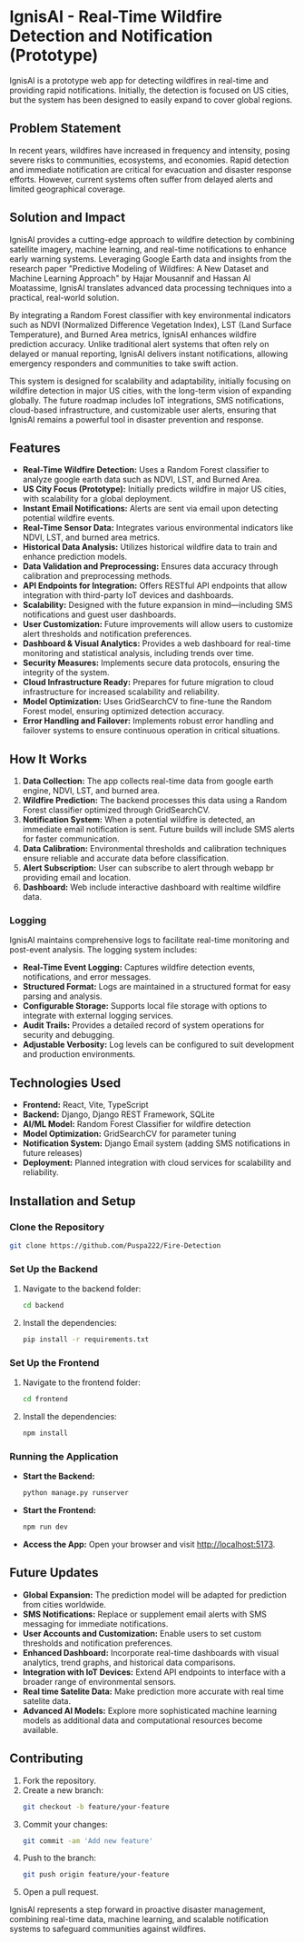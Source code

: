 # IgnisAI - Real-Time Wildfire Detection and Notification (Prototype)

IgnisAI is a prototype web app for detecting wildfires in real-time and providing rapid notifications. Initially, the detection is focused on US cities, but the system has been designed to easily expand to cover global regions.

## Problem Statement
In recent years, wildfires have increased in frequency and intensity, posing severe risks to communities, ecosystems, and economies. Rapid detection and immediate notification are critical for evacuation and disaster response efforts. However, current systems often suffer from delayed alerts and limited geographical coverage. 

## Solution and Impact
IgnisAI provides a cutting-edge approach to wildfire detection by combining satellite imagery, machine learning, and real-time notifications to enhance early warning systems. Leveraging Google Earth data and insights from the research paper "Predictive Modeling of Wildfires: A New Dataset and Machine Learning Approach" by Hajar Mousannif and Hassan Al Moatassime, IgnisAI translates advanced data processing techniques into a practical, real-world solution.

By integrating a Random Forest classifier with key environmental indicators such as NDVI (Normalized Difference Vegetation Index), LST (Land Surface Temperature), and Burned Area metrics, IgnisAI enhances wildfire prediction accuracy. Unlike traditional alert systems that often rely on delayed or manual reporting, IgnisAI delivers instant notifications, allowing emergency responders and communities to take swift action.

This system is designed for scalability and adaptability, initially focusing on wildfire detection in major US cities, with the long-term vision of expanding globally. The future roadmap includes IoT integrations, SMS notifications, cloud-based infrastructure, and customizable user alerts, ensuring that IgnisAI remains a powerful tool in disaster prevention and response.

## Features
- **Real-Time Wildfire Detection:** Uses a Random Forest classifier to analyze google earth data such as NDVI, LST, and Burned Area.
- **US City Focus (Prototype):** Initially predicts wildfire in major US cities, with scalability for a global deployment.
- **Instant Email Notifications:** Alerts are sent via email upon detecting potential wildfire events.
- **Real-Time Sensor Data:** Integrates various environmental indicators like NDVI, LST, and burned area metrics.
- **Historical Data Analysis:** Utilizes historical wildfire data to train and enhance prediction models.
- **Data Validation and Preprocessing:** Ensures data accuracy through calibration and preprocessing methods.
- **API Endpoints for Integration:** Offers RESTful API endpoints that allow integration with third-party IoT devices and dashboards.
- **Scalability:** Designed with the future expansion in mind—including SMS notifications and guest user dashboards.
- **User Customization:** Future improvements will allow users to customize alert thresholds and notification preferences.
- **Dashboard & Visual Analytics:** Provides a web dashboard for real-time monitoring and statistical analysis, including trends over time.
- **Security Measures:** Implements secure data protocols, ensuring the integrity of the system.
- **Cloud Infrastructure Ready:** Prepares for future migration to cloud infrastructure for increased scalability and reliability.
- **Model Optimization:** Uses GridSearchCV to fine-tune the Random Forest model, ensuring optimized detection accuracy.
- **Error Handling and Failover:** Implements robust error handling and failover systems to ensure continuous operation in critical situations.

## How It Works
1. **Data Collection:** The app collects real-time data from google earth engine, NDVI, LST, and burned area.
2. **Wildfire Prediction:** The backend processes this data using a Random Forest classifier optimized through GridSearchCV.
3. **Notification System:** When a potential wildfire is detected, an immediate email notification is sent. Future builds will include SMS alerts for faster communication.
4. **Data Calibration:** Environmental thresholds and calibration techniques ensure reliable and accurate data before classification.
5. **Alert Subscription:** User can subscribe to alert through webapp br providing email and location.
6. **Dashboard:** Web include interactive dashboard with realtime wildfire data.
### Logging

IgnisAI maintains comprehensive logs to facilitate real-time monitoring and post-event analysis. The logging system includes:

- **Real-Time Event Logging:** Captures wildfire detection events, notifications, and error messages.
- **Structured Format:** Logs are maintained in a structured format for easy parsing and analysis.
- **Configurable Storage:** Supports local file storage with options to integrate with external logging services.
- **Audit Trails:** Provides a detailed record of system operations for security and debugging.
- **Adjustable Verbosity:** Log levels can be configured to suit development and production environments.

## Technologies Used
- **Frontend:** React, Vite, TypeScript
- **Backend:** Django, Django REST Framework, SQLite
- **AI/ML Model:** Random Forest Classifier for wildfire detection
- **Model Optimization:** GridSearchCV for parameter tuning
- **Notification System:** Django Email system (adding SMS notifications in future releases)
- **Deployment:** Planned integration with cloud services for scalability and reliability.

## Installation and Setup
### Clone the Repository
```bash
git clone https://github.com/Puspa222/Fire-Detection
```

### Set Up the Backend
1. Navigate to the backend folder:
    ```bash
    cd backend
    ```
2. Install the dependencies:
    ```bash
    pip install -r requirements.txt
    ```

### Set Up the Frontend
1. Navigate to the frontend folder:
    ```bash
    cd frontend
    ```
2. Install the dependencies:
    ```bash
    npm install
    ```

### Running the Application
- **Start the Backend:**
    ```bash
    python manage.py runserver
    ```
- **Start the Frontend:**
    ```bash
    npm run dev
    ```
- **Access the App:** Open your browser and visit [http://localhost:5173](http://localhost:5173).


## Future Updates
- **Global Expansion:** The prediction model will be adapted for prediction from cities worldwide.
- **SMS Notifications:** Replace or supplement email alerts with SMS messaging for immediate notifications.
- **User Accounts and Customization:** Enable users to set custom thresholds and notification preferences.
- **Enhanced Dashboard:** Incorporate real-time dashboards with visual analytics, trend graphs, and historical data comparisons.
- **Integration with IoT Devices:** Extend API endpoints to interface with a broader range of environmental sensors.
- **Real time Satelite Data:** Make prediction more accurate with real time satelite data.
- **Advanced AI Models:** Explore more sophisticated machine learning models as additional data and computational resources become available.

## Contributing
1. Fork the repository.
2. Create a new branch:
    ```bash
    git checkout -b feature/your-feature
    ```
3. Commit your changes:
    ```bash
    git commit -am 'Add new feature'
    ```
4. Push to the branch:
    ```bash
    git push origin feature/your-feature
    ```
5. Open a pull request.

IgnisAI represents a step forward in proactive disaster management, combining real-time data, machine learning, and scalable notification systems to safeguard communities against wildfires.
